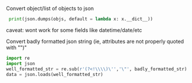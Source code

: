 
Convert object/list of objects to json

```python
 print(json.dumps(objs, default = lambda x: x.__dict__))
```
caveat: wont work for some fields like datetime/date/etc


Convert badly formatted json string (ie, attributes are not properly quoted with "")"
```python
import re
import json
well_formatted_str = re.sub(r'(?<!\\\\)\'','\"', badly_formatted_str)
data = json.loads(well_formatted_str)
```
